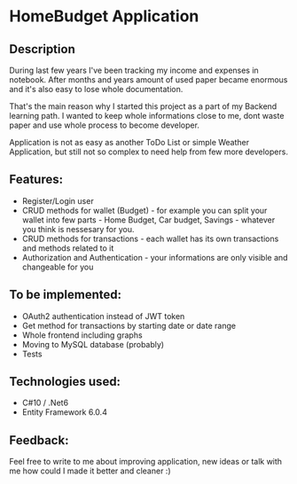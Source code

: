 # **HomeBudget Application**

## **Description**

During last few years I've been tracking my income and expenses in notebook. After months and years amount of used paper became enormous and it's also easy to lose whole documentation.

That's the main reason why I started this project as a part of my Backend learning path. I wanted to keep whole informations close to me, dont waste paper and use whole process to become developer.

Application is not as easy as another ToDo List or simple Weather Application, but still not so complex to need help from few more developers.

## **Features:**

- Register/Login user
- CRUD methods for wallet (Budget) - for example you can split your wallet into few parts - Home Budget, Car budget, Savings - whatever you think is nessesary for you.
- CRUD methods for transactions - each wallet has its own transactions and methods related to it
- Authorization and Authentication - your informations are only visible and changeable for you

## **To be implemented:**

- OAuth2 authentication instead of JWT token
- Get method for transactions by starting date or date range
- Whole frontend including graphs
- Moving to MySQL database (probably)
- Tests

## **Technologies used:**

- C#10 / .Net6
- Entity Framework 6.0.4

## **Feedback:**

Feel free to write to me about improving application, new ideas or talk with me how could I made it better and cleaner :)







